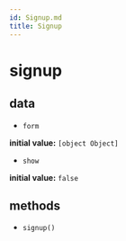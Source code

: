 ```yaml
---
id: Signup.md 
title: Signup 
---
```

# signup 

## data 

- `form` 

**initial value:** `[object Object]` 

- `show` 

**initial value:** `false` 

## methods 

- `signup()` 

